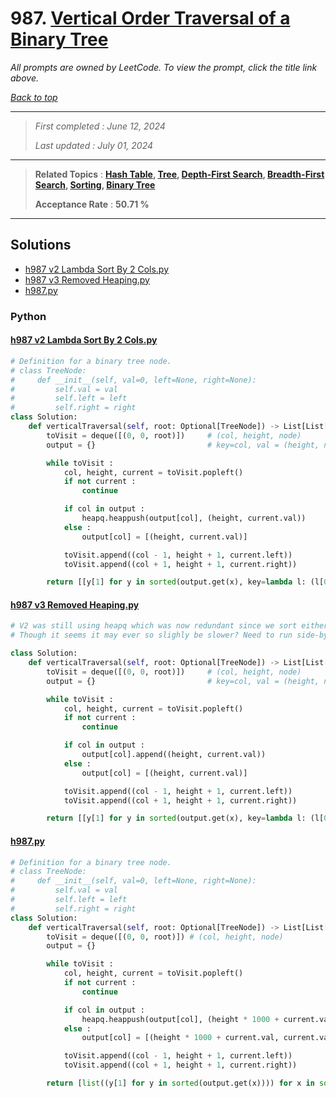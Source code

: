 # 987. [Vertical Order Traversal of a Binary Tree](<https://leetcode.com/problems/vertical-order-traversal-of-a-binary-tree>)

*All prompts are owned by LeetCode. To view the prompt, click the title link above.*

*[Back to top](<../README.md>)*

------

> *First completed : June 12, 2024*
>
> *Last updated : July 01, 2024*

------

> **Related Topics** : **[Hash Table](<by_topic/Hash Table.md>), [Tree](<by_topic/Tree.md>), [Depth-First Search](<by_topic/Depth-First Search.md>), [Breadth-First Search](<by_topic/Breadth-First Search.md>), [Sorting](<by_topic/Sorting.md>), [Binary Tree](<by_topic/Binary Tree.md>)**
>
> **Acceptance Rate** : **50.71 %**

------

## Solutions

- [h987 v2 Lambda Sort By 2 Cols.py](<../my-submissions/h987 v2 Lambda Sort By 2 Cols.py>)
- [h987 v3 Removed Heaping.py](<../my-submissions/h987 v3 Removed Heaping.py>)
- [h987.py](<../my-submissions/h987.py>)
### Python
#### [h987 v2 Lambda Sort By 2 Cols.py](<../my-submissions/h987 v2 Lambda Sort By 2 Cols.py>)
```Python
# Definition for a binary tree node.
# class TreeNode:
#     def __init__(self, val=0, left=None, right=None):
#         self.val = val
#         self.left = left
#         self.right = right
class Solution:
    def verticalTraversal(self, root: Optional[TreeNode]) -> List[List[int]]:
        toVisit = deque([(0, 0, root)])     # (col, height, node)
        output = {}                         # key=col, val = (height, node.val)

        while toVisit :
            col, height, current = toVisit.popleft()
            if not current :
                continue

            if col in output :
                heapq.heappush(output[col], (height, current.val))
            else :
                output[col] = [(height, current.val)]

            toVisit.append((col - 1, height + 1, current.left))
            toVisit.append((col + 1, height + 1, current.right))

        return [[y[1] for y in sorted(output.get(x), key=lambda l: (l[0], l[1]))] for x in sorted(output.keys())]
```

#### [h987 v3 Removed Heaping.py](<../my-submissions/h987 v3 Removed Heaping.py>)
```Python
# V2 was still using heapq which was now redundant since we sort either way at nlogn
# Though it seems it may ever so slighly be slower? Need to run side-by-side tests to confirm

class Solution:
    def verticalTraversal(self, root: Optional[TreeNode]) -> List[List[int]]:
        toVisit = deque([(0, 0, root)])     # (col, height, node)
        output = {}                         # key=col, val = (height, node.val)

        while toVisit :
            col, height, current = toVisit.popleft()
            if not current :
                continue

            if col in output :
                output[col].append((height, current.val))
            else :
                output[col] = [(height, current.val)]

            toVisit.append((col - 1, height + 1, current.left))
            toVisit.append((col + 1, height + 1, current.right))

        return [[y[1] for y in sorted(output.get(x), key=lambda l: (l[0], l[1]))] for x in sorted(output.keys())]
```

#### [h987.py](<../my-submissions/h987.py>)
```Python
# Definition for a binary tree node.
# class TreeNode:
#     def __init__(self, val=0, left=None, right=None):
#         self.val = val
#         self.left = left
#         self.right = right
class Solution:
    def verticalTraversal(self, root: Optional[TreeNode]) -> List[List[int]]:
        toVisit = deque([(0, 0, root)]) # (col, height, node)
        output = {}

        while toVisit :
            col, height, current = toVisit.popleft()
            if not current :
                continue

            if col in output :
                heapq.heappush(output[col], (height * 1000 + current.val, current.val))
            else :
                output[col] = [(height * 1000 + current.val, current.val)]

            toVisit.append((col - 1, height + 1, current.left))
            toVisit.append((col + 1, height + 1, current.right))

        return [list((y[1] for y in sorted(output.get(x)))) for x in sorted(output.keys())]
```

